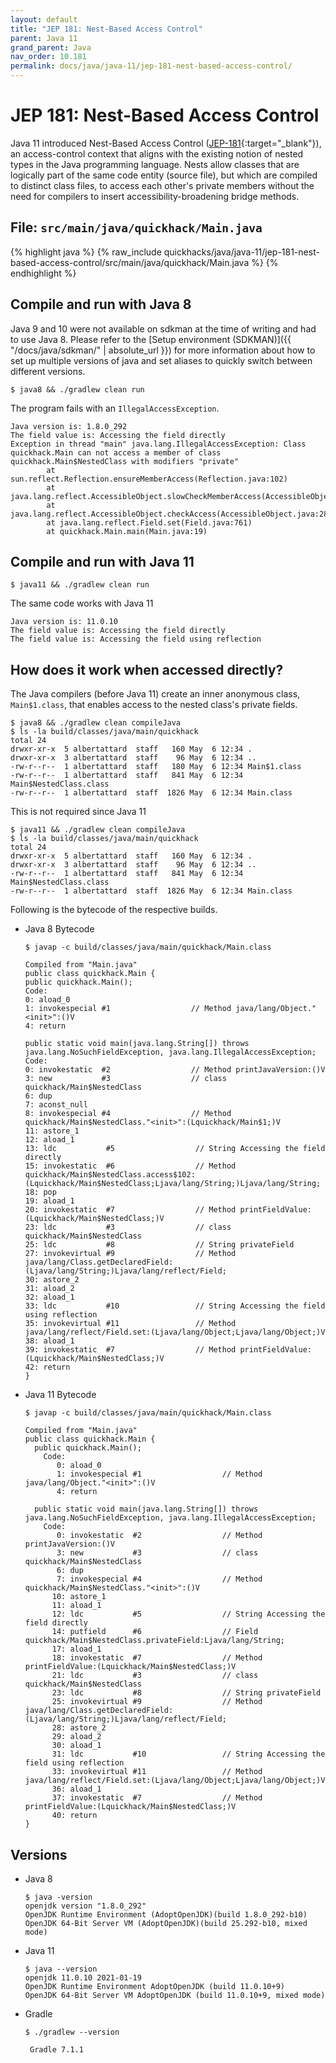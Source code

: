 ```yaml
---
layout: default
title: "JEP 181: Nest-Based Access Control"
parent: Java 11
grand_parent: Java
nav_order: 10.181
permalink: docs/java/java-11/jep-181-nest-based-access-control/
---
```


# JEP 181: Nest-Based Access Control

Java 11 introduced Nest-Based Access Control ([JEP-181](https://openjdk.java.net/jeps/181){:target="_blank"}), an
access-control context that aligns with the existing notion of nested types in the Java programming language. Nests
allow classes that are logically part of the same code entity (source file), but which are compiled to distinct class
files, to access each other's private members without the need for compilers to insert accessibility-broadening bridge
methods.

## File: `src/main/java/quickhack/Main.java`

{% highlight java %}
{% raw_include quickhacks/java/java-11/jep-181-nest-based-access-control/src/main/java/quickhack/Main.java %}
{% endhighlight %}

## Compile and run with Java 8

Java 9 and 10 were not available on sdkman at the time of writing and had to use Java 8. Please refer to
the [Setup environment (SDKMAN)]({{ "/docs/java/sdkman/" | absolute_url }}) for more information about how to set up
multiple versions of java and set aliases to quickly switch between different versions.

```console
$ java8 && ./gradlew clean run
```

The program fails with an `IllegalAccessException`.

```console
Java version is: 1.8.0_292
The field value is: Accessing the field directly
Exception in thread "main" java.lang.IllegalAccessException: Class quickhack.Main can not access a member of class quickhack.Main$NestedClass with modifiers "private"
        at sun.reflect.Reflection.ensureMemberAccess(Reflection.java:102)
        at java.lang.reflect.AccessibleObject.slowCheckMemberAccess(AccessibleObject.java:296)
        at java.lang.reflect.AccessibleObject.checkAccess(AccessibleObject.java:288)
        at java.lang.reflect.Field.set(Field.java:761)
        at quickhack.Main.main(Main.java:19)
```

## Compile and run with Java 11

```console
$ java11 && ./gradlew clean run
```

The same code works with Java 11

```console
Java version is: 11.0.10
The field value is: Accessing the field directly
The field value is: Accessing the field using reflection
```

## How does it work when accessed directly?

The Java compilers (before Java 11) create an inner anonymous class, `Main$1.class`, that enables access to the nested
class's private fields.

```console
$ java8 && ./gradlew clean compileJava
$ ls -la build/classes/java/main/quickhack
total 24
drwxr-xr-x  5 albertattard  staff   160 May  6 12:34 .
drwxr-xr-x  3 albertattard  staff    96 May  6 12:34 ..
-rw-r--r--  1 albertattard  staff   180 May  6 12:34 Main$1.class
-rw-r--r--  1 albertattard  staff   841 May  6 12:34 Main$NestedClass.class
-rw-r--r--  1 albertattard  staff  1826 May  6 12:34 Main.class
```

This is not required since Java 11

```console
$ java11 && ./gradlew clean compileJava
$ ls -la build/classes/java/main/quickhack
total 24
drwxr-xr-x  5 albertattard  staff   160 May  6 12:34 .
drwxr-xr-x  3 albertattard  staff    96 May  6 12:34 ..
-rw-r--r--  1 albertattard  staff   841 May  6 12:34 Main$NestedClass.class
-rw-r--r--  1 albertattard  staff  1826 May  6 12:34 Main.class
```

Following is the bytecode of the respective builds.

- Java 8 Bytecode

  ```console
  $ javap -c build/classes/java/main/quickhack/Main.class
  
  Compiled from "Main.java"
  public class quickhack.Main {
  public quickhack.Main();
  Code:
  0: aload_0
  1: invokespecial #1                  // Method java/lang/Object."<init>":()V
  4: return
  
  public static void main(java.lang.String[]) throws java.lang.NoSuchFieldException, java.lang.IllegalAccessException;
  Code:
  0: invokestatic  #2                  // Method printJavaVersion:()V
  3: new           #3                  // class quickhack/Main$NestedClass
  6: dup
  7: aconst_null
  8: invokespecial #4                  // Method quickhack/Main$NestedClass."<init>":(Lquickhack/Main$1;)V
  11: astore_1
  12: aload_1
  13: ldc           #5                  // String Accessing the field directly
  15: invokestatic  #6                  // Method quickhack/Main$NestedClass.access$102:(Lquickhack/Main$NestedClass;Ljava/lang/String;)Ljava/lang/String;
  18: pop
  19: aload_1
  20: invokestatic  #7                  // Method printFieldValue:(Lquickhack/Main$NestedClass;)V
  23: ldc           #3                  // class quickhack/Main$NestedClass
  25: ldc           #8                  // String privateField
  27: invokevirtual #9                  // Method java/lang/Class.getDeclaredField:(Ljava/lang/String;)Ljava/lang/reflect/Field;
  30: astore_2
  31: aload_2
  32: aload_1
  33: ldc           #10                 // String Accessing the field using reflection
  35: invokevirtual #11                 // Method java/lang/reflect/Field.set:(Ljava/lang/Object;Ljava/lang/Object;)V
  38: aload_1
  39: invokestatic  #7                  // Method printFieldValue:(Lquickhack/Main$NestedClass;)V
  42: return
  }
  ```

- Java 11 Bytecode

  ```console
  $ javap -c build/classes/java/main/quickhack/Main.class
  
  Compiled from "Main.java"
  public class quickhack.Main {
    public quickhack.Main();
      Code:
         0: aload_0
         1: invokespecial #1                  // Method java/lang/Object."<init>":()V
         4: return
  
    public static void main(java.lang.String[]) throws java.lang.NoSuchFieldException, java.lang.IllegalAccessException;
      Code:
         0: invokestatic  #2                  // Method printJavaVersion:()V
         3: new           #3                  // class quickhack/Main$NestedClass
         6: dup
         7: invokespecial #4                  // Method quickhack/Main$NestedClass."<init>":()V
        10: astore_1
        11: aload_1
        12: ldc           #5                  // String Accessing the field directly
        14: putfield      #6                  // Field quickhack/Main$NestedClass.privateField:Ljava/lang/String;
        17: aload_1
        18: invokestatic  #7                  // Method printFieldValue:(Lquickhack/Main$NestedClass;)V
        21: ldc           #3                  // class quickhack/Main$NestedClass
        23: ldc           #8                  // String privateField
        25: invokevirtual #9                  // Method java/lang/Class.getDeclaredField:(Ljava/lang/String;)Ljava/lang/reflect/Field;
        28: astore_2
        29: aload_2
        30: aload_1
        31: ldc           #10                 // String Accessing the field using reflection
        33: invokevirtual #11                 // Method java/lang/reflect/Field.set:(Ljava/lang/Object;Ljava/lang/Object;)V
        36: aload_1
        37: invokestatic  #7                  // Method printFieldValue:(Lquickhack/Main$NestedClass;)V
        40: return
  }
  ```

## Versions

- Java 8

  ```console
  $ java -version
  openjdk version "1.8.0_292"
  OpenJDK Runtime Environment (AdoptOpenJDK)(build 1.8.0_292-b10)
  OpenJDK 64-Bit Server VM (AdoptOpenJDK)(build 25.292-b10, mixed mode)
  ```

- Java 11

  ```console
  $ java --version
  openjdk 11.0.10 2021-01-19
  OpenJDK Runtime Environment AdoptOpenJDK (build 11.0.10+9)
  OpenJDK 64-Bit Server VM AdoptOpenJDK (build 11.0.10+9, mixed mode)
  ```

- Gradle

  ```console
  $ ./gradlew --version

   Gradle 7.1.1
  ```

